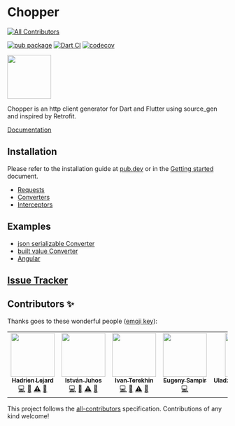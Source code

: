 # Chopper

<!-- ALL-CONTRIBUTORS-BADGE:START - Do not remove or modify this section -->
[![All Contributors](https://img.shields.io/badge/all_contributors-5-orange.svg?style=flat-square)](#contributors-)
<!-- ALL-CONTRIBUTORS-BADGE:END -->
[![pub package](https://img.shields.io/pub/v/chopper.svg)](https://pub.dartlang.org/packages/chopper)
[![Dart CI](https://github.com/lejard-h/chopper/workflows/Dart%20CI/badge.svg)](https://github.com/lejard-h/chopper/actions?query=workflow%3A%22Dart+CI%22)
[![codecov](https://codecov.io/gh/lejard-h/chopper/branch/master/graph/badge.svg)](https://codecov.io/gh/lejard-h/chopper)

[<img src="https://raw.githubusercontent.com/lejard-h/chopper/develop/flutter_favorite.png" width="100" />](https://flutter.dev/docs/development/packages-and-plugins/favorites)

Chopper is an http client generator for Dart and Flutter using source_gen and inspired by Retrofit.

[Documentation](https://hadrien-lejard.gitbook.io/chopper)

## Installation

Please refer to the installation guide at [pub.dev](https://pub.dev/packages/chopper/install) or in the [Getting started](getting-started.md) document.

* [Requests](requests.md)
* [Converters](converters/converters.md)
* [Interceptors](interceptors.md)

## Examples

* [json serializable Converter](https://github.com/lejard-h/chopper/blob/master/example/bin/main_json_serializable.dart)
* [built value Converter](https://github.com/lejard-h/chopper/blob/master/example/bin/main_built_value.dart)
* [Angular](https://github.com/lejard-h/chopper/blob/master/example/web/main.dart)

## [Issue Tracker](https://github.com/lejard-h/chopper/issues)

## Contributors ✨

Thanks goes to these wonderful people ([emoji key](https://allcontributors.org/docs/en/emoji-key)):

<!-- ALL-CONTRIBUTORS-LIST:START - Do not remove or modify this section -->
<!-- prettier-ignore-start -->
<!-- markdownlint-disable -->
<table>
  <tr>
    <td align="center"><a href="https://github.com/lejard-h"><img src="https://avatars.githubusercontent.com/u/7336262?v=4?s=100" width="100px;" alt=""/><br /><sub><b>Hadrien Lejard</b></sub></a><br /><a href="https://github.com/lejard-h/chopper/commits?author=lejard-h" title="Code">💻</a> <a href="https://github.com/lejard-h/chopper/pulls?q=is%3Apr+reviewed-by%3Alejard-h" title="Reviewed Pull Requests">👀</a> <a href="https://github.com/lejard-h/chopper/commits?author=lejard-h" title="Tests">⚠️</a> <a href="https://github.com/lejard-h/chopper/commits?author=lejard-h" title="Documentation">📖</a></td>
    <td align="center"><a href="https://github.com/stewemetal"><img src="https://avatars.githubusercontent.com/u/5860632?v=4?s=100" width="100px;" alt=""/><br /><sub><b>István Juhos</b></sub></a><br /><a href="https://github.com/lejard-h/chopper/commits?author=stewemetal" title="Code">💻</a> <a href="https://github.com/lejard-h/chopper/pulls?q=is%3Apr+reviewed-by%3Astewemetal" title="Reviewed Pull Requests">👀</a> <a href="https://github.com/lejard-h/chopper/commits?author=stewemetal" title="Tests">⚠️</a> <a href="https://github.com/lejard-h/chopper/commits?author=stewemetal" title="Documentation">📖</a></td>
    <td align="center"><a href="https://www.upwork.com/freelancers/~01192eefd8a1c267f7"><img src="https://avatars.githubusercontent.com/u/231950?v=4?s=100" width="100px;" alt=""/><br /><sub><b>Ivan Terekhin</b></sub></a><br /><a href="https://github.com/lejard-h/chopper/commits?author=JEuler" title="Code">💻</a> <a href="https://github.com/lejard-h/chopper/pulls?q=is%3Apr+reviewed-by%3AJEuler" title="Reviewed Pull Requests">👀</a> <a href="https://github.com/lejard-h/chopper/commits?author=JEuler" title="Tests">⚠️</a> <a href="https://github.com/lejard-h/chopper/commits?author=JEuler" title="Documentation">📖</a></td>
    <td align="center"><a href="http://ysampir@gmail.com"><img src="https://avatars.githubusercontent.com/u/3999503?v=4?s=100" width="100px;" alt=""/><br /><sub><b>Eugeny Sampir</b></sub></a><br /><a href="https://github.com/lejard-h/chopper/commits?author=fryette" title="Code">💻</a></td>
    <td align="center"><a href="https://github.com/Vovanella95"><img src="https://avatars.githubusercontent.com/u/11267533?v=4?s=100" width="100px;" alt=""/><br /><sub><b>Uladzimir_Paliukhovich</b></sub></a><br /><a href="https://github.com/lejard-h/chopper/commits?author=Vovanella95" title="Code">💻</a></td>
  </tr>
</table>

<!-- markdownlint-restore -->
<!-- prettier-ignore-end -->

<!-- ALL-CONTRIBUTORS-LIST:END -->

This project follows the [all-contributors](https://github.com/all-contributors/all-contributors) specification. Contributions of any kind welcome!